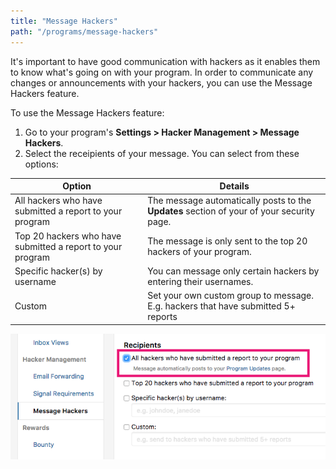 ```yaml
---
title: "Message Hackers"
path: "/programs/message-hackers"
---
```


It's important to have good communication with hackers as it enables them to know what's going on with your program. In order to communicate any changes or announcements with your hackers, you can use the Message Hackers feature. 

To use the Message Hackers feature:
1. Go to your program's **Settings > Hacker Management > Message Hackers**. 
2. Select the receipients of your message. You can select from these options: 

Option | Details
------ | -------
All hackers who have submitted a report to your program | The message automatically posts to the **Updates** section of your of your security page. 
Top 20 hackers who have submitted a report to your program | The message is only sent to the top 20 hackers of your program. 
Specific hacker(s) by username | You can message only certain hackers by entering their usernames. 
Custom | Set your own custom group to message. E.g. hackers that have submitted 5+ reports

![message hackers](./images/message-hackers.png)

